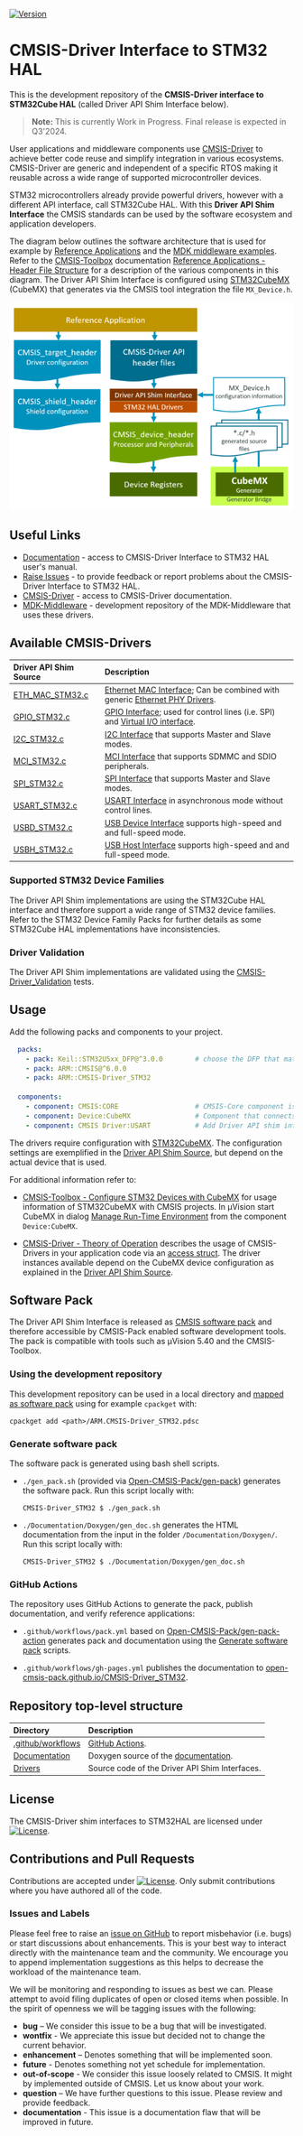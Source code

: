 [![Version](https://img.shields.io/github/v/release/Open-CMSIS-Pack/CMSIS-Driver_STM32)](https://github.com/Open-CMSIS-Pack/CMSIS-Driver_STM32/releases/latest)

# CMSIS-Driver Interface to STM32 HAL

This is the development repository of the **CMSIS-Driver interface to STM32Cube HAL** (called Driver API Shim Interface below).

> **Note:** This is currently Work in Progress. Final release is expected in Q3'2024.

User applications and middleware components use [CMSIS-Driver](https://arm-software.github.io/CMSIS_6/latest/Driver/index.html) to achieve better code reuse and simplify integration in various ecosystems. CMSIS-Driver are generic and independent of a specific RTOS making it reusable across a wide range of supported microcontroller devices.

STM32 microcontrollers already provide powerful drivers, however with a different API interface, call STM32Cube HAL. With this **Driver API Shim Interface** the CMSIS standards can be used by the software ecosystem and application developers.

The diagram below outlines the software architecture that is used for example by [Reference Applications](https://github.com/Open-CMSIS-Pack/cmsis-toolbox/blob/main/docs/ReferenceApplications.md) and the [MDK middleware examples](https://github.com/ARM-software/MDK-Middleware/tree/main/Examples). Refer to the [CMSIS-Toolbox](https://github.com/Open-CMSIS-Pack/cmsis-toolbox/blob/main/docs/README.md) documentation [Reference Applications - Header File Structure](https://github.com/Open-CMSIS-Pack/cmsis-toolbox/blob/main/docs/ReferenceApplications.md#header-file-structure) for a description of the various components in this diagram. The Driver API Shim Interface is configured using [STM32CubeMX](https://www.st.com/en/development-tools/stm32cubemx.html) (CubeMX) that generates via the CMSIS tool integration the file `MX_Device.h`.

![Software Architecture](./Documentation/Doxygen/src/SW-Architecture.png "Software Architecture")

## Useful Links

- [Documentation](https://open-cmsis-pack.github.io/CMSIS-Driver_STM32/latest/index.html) - access to CMSIS-Driver Interface to STM32 HAL user's manual.
- [Raise Issues](https://github.com/Open-CMSIS-Pack/CMSIS-Driver_STM32/issues) - to provide feedback or report problems about the CMSIS-Driver Interface to STM32 HAL.
- [CMSIS-Driver](https://arm-software.github.io/CMSIS_6/latest/Driver/index.html) - access to CMSIS-Driver documentation.
- [MDK-Middleware](https://github.com/ARM-software/MDK-Middleware) - development repository of the MDK-Middleware that uses these drivers.

## Available CMSIS-Drivers

Driver API Shim Source     | Description
:--------------------------|:-----------
[ETH_MAC_STM32.c](https://github.com/Open-CMSIS-Pack/CMSIS-Driver_STM32/blob/main/Drivers/ETH_MAC_STM32.c) | [Ethernet MAC Interface](https://arm-software.github.io/CMSIS_6/latest/Driver/group__eth__mac__interface__gr.html); Can be combined with generic [Ethernet PHY Drivers](https://github.com/ARM-software/CMSIS-Driver/tree/main/Ethernet_PHY).
[GPIO_STM32.c](https://github.com/Open-CMSIS-Pack/CMSIS-Driver_STM32/blob/main/Drivers/GPIO_STM32.c) | [GPIO Interface](https://arm-software.github.io/CMSIS_6/latest/Driver/group__gpio__interface__gr.html); used for control lines (i.e. SPI) and [Virtual I/O interface](https://arm-software.github.io/CMSIS_6/latest/Driver/group__vio__interface__gr.html).
[I2C_STM32.c](https://github.com/Open-CMSIS-Pack/CMSIS-Driver_STM32/blob/main/Drivers/I2C_STM32.c) | [I2C Interface](https://arm-software.github.io/CMSIS_6/latest/Driver/group__i2c__interface__gr.html) that supports Master and Slave modes.
[MCI_STM32.c](https://github.com/Open-CMSIS-Pack/CMSIS-Driver_STM32/blob/main/Drivers/MCI_STM32.c) | [MCI Interface](https://arm-software.github.io/CMSIS_6/latest/Driver/group__mci__interface__gr.html) that supports SDMMC and SDIO peripherals.
[SPI_STM32.c](https://github.com/Open-CMSIS-Pack/CMSIS-Driver_STM32/blob/main/Drivers/SPI_STM32.c) | [SPI Interface](https://arm-software.github.io/CMSIS_6/latest/Driver/group__spi__interface__gr.html) that supports Master and Slave modes.
[USART_STM32.c](https://github.com/Open-CMSIS-Pack/CMSIS-Driver_STM32/blob/main/Drivers/USART_STM32.c) | [USART Interface](https://arm-software.github.io/CMSIS_6/latest/Driver/group__usart__interface__gr.html) in asynchronous mode without control lines.
[USBD_STM32.c](https://github.com/Open-CMSIS-Pack/CMSIS-Driver_STM32/blob/main/Drivers/USBD_STM32.c) |  [USB Device Interface](https://arm-software.github.io/CMSIS_6/latest/Driver/group__usbd__interface__gr.html) supports high-speed and and full-speed mode.
[USBH_STM32.c](https://github.com/Open-CMSIS-Pack/CMSIS-Driver_STM32/blob/main/Drivers/USBH_STM32.c) |  [USB Host Interface](https://arm-software.github.io/CMSIS_6/latest/Driver/group__usbh__interface__gr.html) supports high-speed and and full-speed mode.

### Supported STM32 Device Families

The Driver API Shim implementations are using the STM32Cube HAL interface and therefore support a wide range of STM32 device families. Refer to the STM32 Device Family Packs for further details as some STM32Cube HAL implementations have inconsistencies.

### Driver Validation

The Driver API Shim implementations are validated using the [CMSIS-Driver_Validation](https://github.com/ARM-software/CMSIS-Driver_Validation) tests.

## Usage

Add the following packs and components to your project.

```yml
  packs:
    - pack: Keil::STM32U5xx_DFP@^3.0.0        # choose the DFP that matches your device
    - pack: ARM::CMSIS@^6.0.0
    - pack: ARM::CMSIS-Driver_STM32

  components:
    - component: CMSIS:CORE                   # CMSIS-Core component is required
    - component: Device:CubeMX                # Component that connects to CubeMX    
    - component: CMSIS Driver:USART           # Add Driver API shim interface
```

The drivers require configuration with [STM32CubeMX](https://www.st.com/en/development-tools/stm32cubemx.html). The configuration settings are exemplified in the [Driver API Shim Source](#available-cmsis-drivers), but depend on the actual device that is used.

For additional information refer to:

- [CMSIS-Toolbox - Configure STM32 Devices with CubeMX](https://github.com/Open-CMSIS-Pack/cmsis-toolbox/blob/main/docs/CubeMX.md) for usage information of STM32CubeMX with CMSIS projects. In µVision start CubeMX in dialog [Manage Run-Time Environment](https://developer.arm.com/documentation/101407/0540/Creating-Applications/Software-Components/Managing-Run-Time-Environment) from the component `Device:CubeMX`.

- [CMSIS-Driver - Theory of Operation](https://arm-software.github.io/CMSIS_6/latest/Driver/theoryOperation.html) describes the usage of CMSIS-Drivers in your application code via an [access struct](https://arm-software.github.io/CMSIS_6/latest/Driver/theoryOperation.html#AccessStruct). The driver instances available depend on the CubeMX device configuration as explained in the [Driver API Shim Source](#available-cmsis-drivers).

## Software Pack

The Driver API Shim Interface is released as [CMSIS software pack](https://www.keil.arm.com/packs/cmsis-driver_stm32-arm) and therefore accessible by CMSIS-Pack enabled software development tools. The pack is compatible with tools such as µVision 5.40 and the CMSIS-Toolbox.

### Using the development repository

This development repository can be used in a local directory and [mapped as software pack](https://github.com/Open-CMSIS-Pack/cmsis-toolbox/blob/main/docs/build-tools.md#install-a-repository) using for example `cpackget` with:

    cpackget add <path>/ARM.CMSIS-Driver_STM32.pdsc

### Generate software pack

The software pack is generated using bash shell scripts.

- `./gen_pack.sh` (provided via [Open-CMSIS-Pack/gen-pack](
https://github.com/Open-CMSIS-Pack/gen-pack)) generates the software pack. Run this script locally with:

      CMSIS-Driver_STM32 $ ./gen_pack.sh

- `./Documentation/Doxygen/gen_doc.sh` generates the HTML documentation from the input in the folder `/Documentation/Doxygen/`. Run this script locally with:

      CMSIS-Driver_STM32 $ ./Documentation/Doxygen/gen_doc.sh

### GitHub Actions

The repository uses GitHub Actions to generate the pack, publish documentation, and verify reference applications:

- `.github/workflows/pack.yml` based on [Open-CMSIS-Pack/gen-pack-action](https://github.com/Open-CMSIS-Pack/gen-pack-action) generates pack and documentation using the [Generate software pack](#generate-software-pack) scripts.

- `.github/workflows/gh-pages.yml` publishes the documentation to [open-cmsis-pack.github.io/CMSIS-Driver_STM32](https://open-cmsis-pack.github.io/CMSIS-Driver_STM32/latest/index.html).


## Repository top-level structure

Directory                   | Description
:---------------------------|:--------------
[.github/workflows](https://github.com/Open-CMSIS-Pack/CMSIS-Driver_STM32/tree/main/.github/workflows)  | [GitHub Actions](#github-actions).
[Documentation](https://github.com/Open-CMSIS-Pack/CMSIS-Driver_STM32/tree/main/Documentation)          | Doxygen source of the [documentation](https://open-cmsis-pack.github.io/CMSIS-Driver_STM32/latest/index.html).
[Drivers](https://github.com/Open-CMSIS-Pack/CMSIS-Driver_STM32/tree/main/Drivers)                | Source code of the Driver API Shim Interfaces.

## License

The CMSIS-Driver shim interfaces to STM32HAL are licensed under [![License](https://img.shields.io/github/license/Open-CMSIS-Pack/CMSIS-Driver_STM32?label)](https://github.com/Open-CMSIS-Pack/CMSIS-Driver_STM32/blob/main/LICENSE).

## Contributions and Pull Requests

Contributions are accepted under [![License](https://img.shields.io/github/license/Open-CMSIS-Pack/CMSIS-Driver_STM32?label)](https://github.com/Open-CMSIS-Pack/CMSIS-Driver_STM32/blob/main/LICENSE). Only submit contributions where you have authored all of the code.

### Issues and Labels

Please feel free to raise an [issue on GitHub](https://github.com/Open-CMSIS-Pack/CMSIS-Driver_STM32/issues)
to report misbehavior (i.e. bugs) or start discussions about enhancements. This
is your best way to interact directly with the maintenance team and the community.
We encourage you to append implementation suggestions as this helps to decrease the
workload of the maintenance team.

We will be monitoring and responding to issues as best we can.
Please attempt to avoid filing duplicates of open or closed items when possible.
In the spirit of openness we will be tagging issues with the following:

- **bug** – We consider this issue to be a bug that will be investigated.
- **wontfix** - We appreciate this issue but decided not to change the current behavior.
- **enhancement** – Denotes something that will be implemented soon.
- **future** - Denotes something not yet schedule for implementation.
- **out-of-scope** - We consider this issue loosely related to CMSIS. It might by implemented outside of CMSIS. Let us know about your work.
- **question** – We have further questions to this issue. Please review and provide feedback.
- **documentation** - This issue is a documentation flaw that will be improved in future.